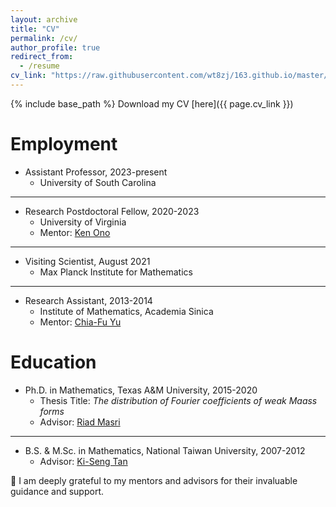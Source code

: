 ```yaml
---
layout: archive
title: "CV"
permalink: /cv/
author_profile: true
redirect_from:
  - /resume
cv_link: "https://raw.githubusercontent.com/wt8zj/163.github.io/master/files/Tsai-cv.pdf"
---
```


{% include base_path %}
Download my CV [here]({{ page.cv_link }})

Employment
======
* Assistant Professor, 2023-present
  * University of South Carolina
    
***

* Research Postdoctoral Fellow, 2020-2023
  * University of Virginia
  * Mentor: [Ken Ono](https://uva.theopenscholar.com/ken-ono/)
    
***

* Visiting Scientist, August 2021 
  * Max Planck Institute for Mathematics
    
***

* Research Assistant, 2013-2014
  * Institute of Mathematics, Academia Sinica
  * Mentor: [Chia-Fu Yu](https://www.math.sinica.edu.tw/www/people/websty5_20e.jsp?owner=chiafu)

Education
======
* Ph.D. in Mathematics, Texas A&M University, 2015-2020
  * Thesis Title: *The distribution of Fourier coefficients of weak Maass forms*
  * Advisor: [Riad Masri](https://www.math.tamu.edu/directory/formalpg.php?user=masri)
  
***

* B.S. & M.Sc. in Mathematics, National Taiwan University, 2007-2012
  * Advisor: [Ki-Seng Tan](http://www.math.ntu.edu.tw/en/entity_people/entity_people/21476) 


🌟 I am deeply grateful to my mentors and advisors for their invaluable guidance and support.


<!--
  
Skills
======
* Skill 1
* Skill 2
  * Sub-skill 2.1
  * Sub-skill 2.2
  * Sub-skill 2.3
* Skill 3

Publications
======
  <ul>{% for post in site.publications %}
    {% include archive-single-cv.html %}
  {% endfor %}</ul>
  
Talks
======
  <ul>{% for post in site.talks %}
    {% include archive-single-talk-cv.html %}
  {% endfor %}</ul>
  
Teaching
======
  <ul>{% for post in site.teaching %}
    {% include archive-single-cv.html %}
  {% endfor %}</ul>
  
Service and leadership
======
* Currently signed in to 43 different slack teams
-->
